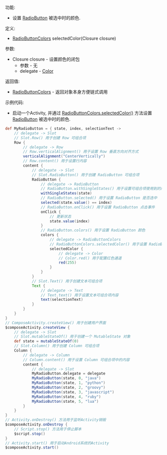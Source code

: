 功能:

+ 设置 [RadioButton](/API/UI/Compose/Widget/RadioButton/README.md) 被选中时的颜色.

定义:

+ [RadioButtonColors](/API/UI/Compose/Theme/Color/RadioButtonColors/README.md) selectedColor(Closure
  closure)

参数:

+ Closure closure - 设置颜色的闭包
    + 参数 - 无
    + delegate - [Color](/API/UI/Compose/Theme/Color/Color/README.md)

返回值:

+ [RadioButtonColors](/API/UI/Compose/Theme/Color/RadioButtonColors/README.md) - 返回对象本身方便链式调用

示例代码:

+ 启动一个Activity,
  并通过 [RadioButtonColors.selectedColor()](/API/UI/Compose/Theme/Color/RadioButtonColors/README.md?id=selectedColor)
  方法设置 [RadioButton](/API/UI/Compose/Widget/RadioButton/README.md) 被选中时的颜色.

```groovy
def MyRadioButton = { state, index, selectionText ->
    // delegate -> Slot
    // Slot.Row() 用于创建 Row 可组合项
    Row {
        // delegate -> Row
        // Row.verticalAlignment() 用于设置 Row 垂直方向对齐方式
        verticalAlignment("CenterVertically")
        // Row.content() 用于设置行内容
        content {
            // delegate -> Slot
            // Slot.RadioButton() 用于创建 RadioButton 可组合项
            RadioButton {
                // delegate -> RadioButton
                // RadioButton.withSingleStates() 用于设置可组合项使用到的所有 SingleState
                withSingleStates(state)
                // RadioButton.selected() 用于设置 RadioButton 是否选中
                selected(state.value() == index)
                // RadioButton.onClick() 用于设置 RadioButton 点击事件
                onClick {
                    // 更新状态
                    state.value(index)
                }
                // RadioButton.colors() 用于设置 RadioButton 颜色
                colors {
                    // delegate -> RadioButtonColors
                    // RadioButtonColors.selectedColor() 用于设置 RadioButton 被选中时的颜色
                    selectedColor {
                        // delegate -> Color
                        // Color.red() 用于配置红色通道
                        red(255)
                    }
                }
            }
            // Slot.Text() 用于创建文本可组合项
            Text {
                // delegate -> Text
                // Text.text() 用于设置文本可组合项内容
                text(selectionText)
            }
        }
    }
}
// ComposeActivity.createView() 用于创建用户界面
$composeActivity.createView {
    // delegate -> Slot
    // Slot.mutableStateOf() 用于创建一个 MutableState 对象
    def state = mutableStateOf(0)
    // Slot.Column() 用于创建 Column 可组合项
    Column {
        // delegate -> Column
        // Column.content() 用于设置 Column 可组合项中的内容
        content {
            // delegate -> Slot
            MyRadioButton.delegate = delegate
            MyRadioButton(state, 0, "java")
            MyRadioButton(state, 1, "python")
            MyRadioButton(state, 2, "groovy")
            MyRadioButton(state, 3, "javascript")
            MyRadioButton(state, 4, "ruby")
            MyRadioButton(state, 5, "lua")
        }
    }
}
// Activity.onDestroy() 方法用于监听Activity销毁
$composeActivity.onDestroy {
    // Script.stop() 方法用于停止脚本
    $script.stop()
}
// Activity.start() 用于启动Android系统的Activity
$composeActivity.start()
```
